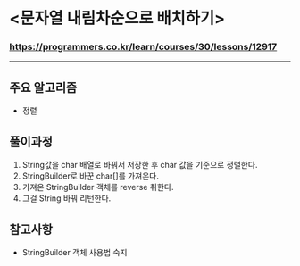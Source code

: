 # <문자열 내림차순으로 배치하기>
### https://programmers.co.kr/learn/courses/30/lessons/12917

***

## 주요 알고리즘  
* 정렬

## 풀이과정
1. String값을 char 배열로 바꿔서 저장한 후 char 값을 기준으로 정렬한다.
2. StringBuilder로 바꾼 char[]를 가져온다.
3. 가져온 StringBuilder 객체를 reverse 취한다.
4. 그걸 String 바꿔 리턴한다.

## 참고사항
* StringBuilder 객체 사용법 숙지